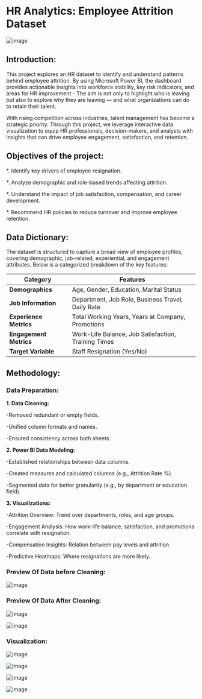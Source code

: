 # HR Analytics: Employee Attrition Dataset

![image](https://github.com/user-attachments/assets/47cc5599-6649-4f20-8ff8-978dfbfab37f)

## **Introduction:**

This project explores an HR dataset to identify and understand patterns behind employee attrition. By using Microsoft Power BI, the dashboard provides actionable insights into workforce stability, key risk indicators, and areas for HR improvement - The aim is not only to highlight who is leaving but also to explore why they are leaving — and what organizations can do to retain their talent.

With rising competition across industries, talent management has become a strategic priority. Through this project, we leverage interactive data visualization to equip HR professionals, decision-makers, and analysts with insights that can drive employee engagement, satisfaction, and retention.

## **Objectives of the project:**

*. Identify key drivers of employee resignation.

*. Analyze demographic and role-based trends affecting attrition.

*. Understand the impact of job satisfaction, compensation, and career development.

*. Recommend HR policies to reduce turnover and improve employee retention.

## Data Dictionary:

The dataset is structured to capture a broad view of employee profiles, covering demographic, job-related, experiential, and engagement attributes. Below is a categorized breakdown of the key features:

| Category              | Features                                                                 |
|-----------------------|--------------------------------------------------------------------------|
| **Demographics**      | Age, Gender, Education, Marital Status                                   |
| **Job Information**   | Department, Job Role, Business Travel, Daily Rate                        |
| **Experience Metrics**| Total Working Years, Years at Company, Promotions                        |
| **Engagement Metrics**| Work-Life Balance, Job Satisfaction, Training Times                      |
| **Target Variable**   | Staff Resignation (Yes/No)

## Methodology:

### Data Preparation:

**1. Data Cleaning:**

-Removed redundant or empty fields.

-Unified column formats and names.

-Ensured consistency across both sheets.

 **2. Power BI Data Modeling:**

-Established relationships between data columns.

-Created measures and calculated columns (e.g., Attrition Rate %).

-Segmented data for better granularity (e.g., by department or education field).

**3. Visualizations:**

-Attrition Overview: Trend over departments, roles, and age groups.

-Engagement Analysis: How work-life balance, satisfaction, and promotions correlate with resignation.

-Compensation Insights: Relation between pay levels and attrition.

-Predictive Heatmaps: Where resignations are more likely.


 ### Preview Of Data before Cleaning:

 ![image](https://github.com/user-attachments/assets/23a1f05e-d611-4fd7-a82c-7e8df3979016)

 ### Preview Of Data After Cleaning:

 ![image](https://github.com/user-attachments/assets/97abbbd9-4f3d-45b5-8579-0ca95d8b2719)

 ![image](https://github.com/user-attachments/assets/c7dc23e5-ca73-4f1a-92d7-20da0e166c56)

 ### Visualization:

 ![image](https://github.com/user-attachments/assets/9d539072-9106-4c0f-8d0c-f39552dfbaa1)

![image](https://github.com/user-attachments/assets/ba21b745-d513-4723-9159-7147a35a57f6)

![image](https://github.com/user-attachments/assets/76ff916a-7308-4343-9a84-50541086ba5e)

![image](https://github.com/user-attachments/assets/c965ba03-17f6-4a22-bae1-e926fe721d1e)











































































